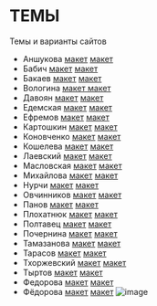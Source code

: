 # ТЕМЫ
Темы и варианты сайтов


- Аншукова	[макет](https://www.figma.com/design/CDIskeDKH8weTxq0bCASer/LEVEL-Fitness-%2F-Main-(PROD)?node-id=0-1&p=f&t=hndSXKGgMSVig41H-0)	[макет](https://www.figma.com/design/CDIskeDKH8weTxq0bCASer/LEVEL-Fitness-%2F-Main-(PROD)?node-id=0-1&p=f&t=hndSXKGgMSVig41H-0)
- Бабич	[макет](https://www.figma.com/design/QMBCwrRYMZkdegVS5hYDWQ/%D1%85%D0%B8%D0%BC%D1%87%D0%B8%D1%81%D1%82%D0%BA%D0%B0?node-id=392-2&p=f&t=813sqDtMO77A1kWq-0)	[макет](https://www.figma.com/design/v6H38JFUVvCffCatJlfu6l/%D0%BA%D1%83%D1%80%D1%81%D1%8B-%D0%B8%D0%BD%D0%B2%D0%B5%D1%81%D1%82%D0%BE%D1%80%D0%B0?node-id=0-1&p=f&t=gKXO9RmPhfxoFrkz-0)
- Бакаев	[макет](https://www.figma.com/design/IDdWJx6mF2zcwXG9IHCTeW/%D1%87%D0%B0%D0%B9%D0%BD%D0%B8%D0%BA?node-id=0-1&p=f&t=lAC19vXwhjamCXpj-0)	[макет](https://www.figma.com/design/23cqsV7UvjsABiA3wLs447/%D0%BC%D0%B5%D1%82%D0%B0%D0%BB%D0%BB%D0%BE%D0%BE%D0%B1%D1%80%D0%B0%D0%B1%D0%BE%D1%82%D0%BA%D0%B0?node-id=0-1&p=f&t=KCCop5NPmGsfRvwR-0)
- Вологина	[макет ](https://www.figma.com/design/Bcd3633Hu10Li0aeGOBevd/%D0%BF%D0%B0%D0%BA%D0%B5%D1%82%D1%8B?node-id=0-1&p=f&t=KcLoqluwekulwqhA-0)	[макет](https://www.figma.com/design/Bcd3633Hu10Li0aeGOBevd/%D0%BF%D0%B0%D0%BA%D0%B5%D1%82%D1%8B?node-id=0-1&p=f&t=KcLoqluwekulwqhA-0)
- Давоян	[макет](https://www.figma.com/design/Z7laMvcwVncCLde58Y3CCf/%D0%B4%D0%B8%D0%B4%D0%B6%D0%B8%D1%82%D0%B0%D0%BB-%D0%B0%D0%B3%D0%B5%D0%BD%D1%82%D1%81%D1%82%D0%B2%D0%BE?node-id=0-1&p=f&t=YEsRI3Z3XCmzOM37-0)	[макет](https://www.figma.com/design/gsOhjFFQhugmWeL0Mj50nM/%D1%80%D0%B5%D0%BA%D0%BB%D0%B0%D0%BC%D0%B0?node-id=0-1&p=f&t=Sn6EwybhLrCdNupQ-0)
- Едемская	[макет](https://www.figma.com/design/Ctsx4INpKuUAqDXuL2XCeW/%D0%BC%D0%B5%D0%B4-%D0%BF%D0%BE%D0%BC%D0%BE%D1%89%D1%8C?node-id=0-1&p=f&t=bPNgz5JtxR51dc1r-0)	[макет](https://www.figma.com/design/MKDp0iBRQTvc2UhqoZdM6b/%D0%BC%D0%B0%D0%B3%D0%B0%D0%B7%D0%B8%D0%BD-%D1%81-%D1%82%D0%BE%D0%B2%D0%B0%D1%80%D0%B0%D0%BC%D0%B8?node-id=0-1&p=f&t=dlC4XiYpHy1nmgqd-0)
- Ефремов	[макет](https://www.figma.com/design/p9gw45AZjLk1y0KBHKJypG/%D0%B7%D0%B0%D0%B3%D1%80%D0%B0%D0%BD%D0%BF%D0%B0%D1%81%D0%BF%D0%BE%D1%80%D1%82?node-id=307-2&t=K826XpdHicxBtUIq-0)	[макет](https://www.figma.com/design/vpELuRTqcJXnz3IC0r8LC3/%D0%B2%D0%B5%D0%B1-%D1%81%D1%82%D1%83%D0%B4%D0%B8%D1%8F?node-id=3-0&p=f&t=BeGXEUiEaFVGc1pW-0)
- Картошкин	[макет](https://www.figma.com/design/dQak61zg9kZfiyRzs61epE/%D0%B3%D1%80%D0%B0%D1%84%D1%84%D0%B8%D1%82%D0%B8?node-id=0-1&p=f&t=gt7dMjP8Tj5CLEDJ-0)	[макет](https://www.figma.com/design/45faMxJUUkclseaA4lqhhl/%D1%88%D0%BA%D0%BE%D0%BB%D0%B0-%D0%B0%D0%BD%D0%B3%D0%BB%D0%B8%D0%B9%D1%81%D0%BA%D0%BE%D0%B3%D0%BE?node-id=0-1&p=f&t=9N92ggj0m2vUBlTX-0)
- Коновченко	[макет](https://www.figma.com/design/7nFCrFNELzGPlOrcyblm9c/%D0%BD%D0%B5%D0%B4%D0%B2%D0%B8%D0%B6%D0%B8%D0%BC%D0%BE%D1%81%D1%82%D1%8C-%D0%B3%D1%80%D1%83%D0%B7%D0%B8%D1%8F?node-id=0-1&p=f&t=2SGbIAd33502qfal-0)	[макет](https://www.figma.com/design/pLnM7X9KdeXdfMLpQOWDO0/%D0%B0%D0%B2%D1%82%D0%BE%D0%B2%D1%8B%D1%85%D0%BE%D0%B4%D0%BD%D1%8B%D0%B5?node-id=95-766&t=qpSOOPyYIfy9swQX-0)
- Кошелева	[макет](https://www.figma.com/design/5TAKEABALF7UdmNDDVILFY/%D1%88%D0%BA%D0%BE%D0%BB%D0%B0-%D1%81%D0%B5%D1%80%D1%84%D0%B8%D0%BD%D0%B3%D0%B0?node-id=0-1&p=f&t=Rh65R11ty7NSl6EU-0)	[макет](https://www.figma.com/design/vpELuRTqcJXnz3IC0r8LC3/%D0%B2%D0%B5%D0%B1-%D1%81%D1%82%D1%83%D0%B4%D0%B8%D1%8F?node-id=3-0&p=f&t=BeGXEUiEaFVGc1pW-0)
- Лаевский	[макет](https://www.figma.com/design/2yOWP9KnyIpjMcAamZKsz3/%D0%B0%D0%B2%D1%82%D0%BE?node-id=0-1&p=f&t=DrzMZsVp6EpPxenm-0)	[макет](https://www.figma.com/design/2ID86uO32avVumv7dv4BQh/%D1%81%D0%BA%D0%BB%D0%B0%D0%B4%D1%81%D0%BA%D0%B0%D1%8F-%D0%BB%D0%BE%D0%B3%D0%B8%D1%81%D1%82%D0%B8%D0%BA%D0%B0?node-id=0-1&p=f&t=kep5IasEB2EcjNs5-0)
- Масловская	[макет](https://www.figma.com/design/qVwYCYuj6ZyocXDtyKRPtg/%D1%81%D0%BE%D1%83%D1%81-%D0%B4%D0%BB%D1%8F-%D0%BA%D0%BE%D1%84%D0%B5?node-id=0-1&p=f&t=StTDPD9WbNk1mqcF-0)	[макет](https://www.figma.com/design/Mw8KjEfnPPP07lJeoJdFIV/VPN?node-id=0-1&p=f&t=5Vi8DGpOnWkHGMnp-0)
- Михайлова	[макет](https://www.figma.com/design/LVwLnox2Z0bUolNDQQo58i/%D0%9F%D0%B5%D0%BD%D0%BE%D0%BF%D0%BB%D0%B0%D1%81%D1%82?node-id=2-6&p=f&t=EhZijyCEIe7SjuXm-0)	[макет](https://www.figma.com/design/wHtk9EN8DTPBG5aQennqmG/%D1%80%D0%B0%D1%81%D1%82%D0%B5%D0%BD%D0%B8%D1%8F-%D0%B2-%D0%B8%D0%BD%D1%82%D0%B5%D1%80%D1%8C%D0%B5%D1%80%D0%B5?node-id=0-1&p=f&t=Wr9K8WJKA1b8ZiP5-0)
- Нурчи	[макет](https://www.figma.com/design/ZlXzt2jmU6BCoFpDBa9sFh/%D0%BA%D0%BE%D0%B2%D1%80%D0%B8%D0%BA%D0%B8-%D0%B4%D0%BB%D1%8F-%D0%B0%D0%B2%D1%82%D0%BE?node-id=0-1&p=f&t=OqlEthEiYVO3ZY75-0	) [макет](https://www.figma.com/design/kKcfvyJhwl475qRHBodLrR/%D0%BE%D0%B7%D0%B5%D0%BB%D0%B5%D0%BD%D0%B5%D0%BD%D0%B8%D0%B5?node-id=0-1&p=f&t=D1Zk1FlK6ZPvZJ4F-0)
- Овчинников	[макет](https://www.figma.com/design/tc8c4eVBscMQS0IkiJ9ksU/%D0%BA%D0%BE%D1%81%D1%82%D1%8E%D0%BC?node-id=0-1&p=f&t=FDkIiylWa0uQC9C6-0)	[макет](https://www.figma.com/design/vrfes2odB5WyNaa8qzrfqn/%D1%84%D0%B8%D0%BD%D0%B0%D0%BD%D1%81%D0%BE%D0%B2%D1%8B%D0%B9-%D0%BF%D0%BE%D0%BC%D0%BE%D1%89%D0%BD%D0%B8%D0%BA?node-id=1479-13128&p=f&t=YMmELAs0Fu2JV9kY-0)
- Панов	[макет](https://www.figma.com/design/goVn5q7DTI3NPgSFCecqfn/%D0%BE%D1%87%D0%BA%D0%B8?node-id=0-1&p=f&t=KneqWfXFN182kGQ1-0)	[макет](https://www.figma.com/design/U7oraQeJTGrunTiFL6QjeY/%D0%B5%D0%B3%D0%B8%D0%BF%D0%B5%D1%82?node-id=4712-4&p=f&t=b15g4VGmJ6tpEKix-0)
- Плохатнюк	[макет](https://www.figma.com/design/8kWzsGIVrj5sSrHs2u9XB8/%D0%BD%D0%BE%D1%83%D1%82?node-id=0-1&p=f&t=MKjM6QfxL4hr1w9l-0)	[макет](https://www.figma.com/design/6kKMQSH2BQOlETFGc1jGgW/%D0%BF%D0%BE%D0%B9%D0%B7%D0%BE%D0%BD?node-id=0-1&p=f&t=X1ayDS7sIOadSTL0-0)
- Полтавец	[макет](https://www.figma.com/design/224awRJePufCipX454Hv7L/%D1%81%D1%82%D1%80%D0%B0%D1%85%D0%BE%D0%B2%D0%BE%D0%B5-%D0%B0%D0%B3%D0%B5%D0%BD%D1%82%D1%81%D1%82%D0%B2%D0%BE?node-id=0-1&p=f&t=13qtE1TGpsnrzoh9-0)	[макет](https://www.figma.com/design/2VodSB3L4rkOx0ZqJJ45lI/%D0%B0%D0%BA%D1%81%D0%B5%D1%81%D1%81%D1%83%D0%B0%D1%80%D1%8B?node-id=0-1&p=f&t=Vv0WasRy60bjPgkL-0)
- Почернина	[макет](https://www.figma.com/design/XsOp5J3HjpPa66JBjr7UBl/%D1%8E%D1%80%D0%B8%D1%81%D1%82?node-id=0-1&p=f&t=rCtWsYatBcObwz4k-0)	[макет](https://www.figma.com/design/zu0gSGqjl6YIzHL5hlXWtf/%D1%80%D0%BE%D0%B7%D1%8B?node-id=0-1&p=f&t=KJdDsnbj0WYCc5zy-0)
- Тамазанова	[макет](https://www.figma.com/design/AiIxpp3hwZKQlayJ7aBM5l/%D0%B8%D0%B7%D0%B4%D0%B5%D0%BB%D0%B8%D1%8F-%D0%B8%D0%B7-%D0%BA%D0%B0%D0%BC%D0%BD%D1%8F?node-id=0-1&p=f&t=YOSimmRXfp9ejK2V-0	) [макет](https://www.figma.com/design/A0sN4ybXOXzKPywak9cJYR/%D1%8D%D1%81%D1%82%D0%B5%D1%82%D0%B8%D1%87%D0%B5%D1%81%D0%BA%D0%B0%D1%8F-%D0%BA%D0%BE%D1%81%D0%BC%D0%B5%D1%82%D0%BE%D0%BB%D0%BE%D0%B3%D0%B8%D1%8F?node-id=2-160&p=f&t=QzdcFdCJ2M4gYxwY-0)
- Тарасов	[макет](https://www.figma.com/design/JyqDDvxZoq6TvukY9NthsH/%D0%B0%D0%B2%D1%82%D0%BE%D1%82%D0%BE%D0%B2%D0%B0%D1%80%D1%8B?node-id=0-1&p=f&t=xngeCVDbT85pCZwa-0)	[макет](https://www.figma.com/design/AU5SRNBLAbx2j5P2oxOjDO/%D0%B3%D0%B0%D0%B4%D0%B6%D0%B5%D1%82%D1%8B-%D0%BD%D0%B0-%D0%B7%D0%B0%D0%BA%D0%B0%D0%B7?node-id=0-1&p=f&t=LmaLdGkacru5MEG4-0)
- Тхоржевский	[макет](https://www.figma.com/design/wPUJ5P0a78pNMBsM6TvtHQ/%D0%BA%D0%BB%D0%B8%D0%BD%D0%B8%D0%BA%D0%B0?node-id=0-1&p=f&t=g2oHdL1qbn0PvMsc-0)	[макет](https://www.figma.com/design/BKduxHxFf0tHqXeXcrBdmy/%D0%B4%D0%B5%D0%BC%D0%BE%D0%BD%D1%82%D0%B0%D0%B6-%D0%BF%D0%B5%D1%80%D0%B5%D0%B3%D0%BE%D1%80%D0%BE%D0%B4%D0%BE%D0%BA?node-id=0-1&p=f&t=De9m10AAKf6ZlmS1-0)
- Тыртов	[макет](https://www.figma.com/design/yJodMgILMUQhW9FrrPyU4h/%D0%9C%D0%B0%D0%B3%D0%B0%D0%B7%D0%B8%D0%BD-%D1%87%D0%B0%D1%81%D0%BE%D0%B2?node-id=317-570&p=f&t=SQJBk1cq24vXfQXA-0)	[макет](https://www.figma.com/design/2i1cbcVlKdZp4eEMXJXBo9/%D0%B3%D0%B0%D0%B4%D0%B6%D0%B5%D1%82?node-id=0-1&p=f&t=xvWK6j1Hq9oI05YY-0)
- Федорова	[макет](https://www.figma.com/design/BV0xI8E2LHP3oVihgcoXGq/%D1%80%D0%B5%D0%BA%D0%BB%D0%B0%D0%BC%D0%BD%D0%BE%D0%B5-%D0%B0%D0%B3%D0%B5%D0%BD%D1%82%D1%81%D1%82%D0%B2%D0%BE?node-id=0-1&p=f&t=w9Aq5LceINEYVEs0-0)	[макет](https://www.figma.com/design/PM2w2JNUQpBQIyThwydfGE/%D0%BA%D1%83%D1%80%D1%81-%D0%BF%D0%BE-%D0%BA%D0%BE%D0%BC%D0%BF%D1%8C%D1%8E%D1%82%D0%B5%D1%80%D0%BD%D0%BE%D0%B9-%D1%81%D0%B1%D0%BE%D1%80%D0%BA%D0%B5?node-id=0-1&p=f&t=QTUgzivCBzeBnj4g-0)
- Фёдорова	[макет](https://www.figma.com/design/Bcd3633Hu10Li0aeGOBevd/%D0%BF%D0%B0%D0%BA%D0%B5%D1%82%D1%8B?node-id=0-1&p=f&t=KcLoqluwekulwqhA-0)	[макет](https://www.figma.com/design/Y0KlJldsoUJPP7qqnxXC1q/%D0%BA%D0%BE%D1%81%D0%BC%D0%BE%D1%81?node-id=0-1&p=f&t=XXqwHtNW6Z6OWvl8-0)
   ![image](https://github.com/user-attachments/assets/5e6026bc-38c9-4236-a0f2-45f0458082eb)
